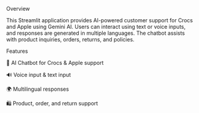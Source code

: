 Overview

This Streamlit application provides AI-powered customer support for Crocs and Apple using Gemini AI. Users can interact using text or voice inputs, and responses are generated in multiple languages. The chatbot assists with product inquiries, orders, returns, and policies. 

Features

🤖 AI Chatbot for Crocs & Apple support

🔊 Voice input & text input

🌍 Multilingual responses

🛍️ Product, order, and return support

